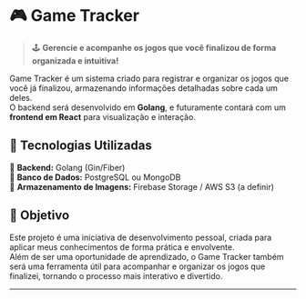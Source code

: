 # 🎮 Game Tracker

> 🕹️ **Gerencie e acompanhe os jogos que você finalizou de forma organizada e intuitiva!**  

Game Tracker é um sistema criado para registrar e organizar os jogos que você já finalizou, armazenando informações detalhadas sobre cada um deles.  
O backend será desenvolvido em **Golang**, e futuramente contará com um **frontend em React** para visualização e interação.

## 🚀 Tecnologias Utilizadas  

🔹 **Backend:** Golang (Gin/Fiber)  
🔹 **Banco de Dados:** PostgreSQL ou MongoDB  
🔹 **Armazenamento de Imagens:** Firebase Storage / AWS S3 (a definir)  

## 🎯 Objetivo  

Este projeto é uma iniciativa de desenvolvimento pessoal, criada para aplicar meus conhecimentos de forma prática e envolvente.  
Além de ser uma oportunidade de aprendizado, o Game Tracker também será uma ferramenta útil para acompanhar e organizar os jogos que finalizei, tornando o processo mais interativo e divertido.

---